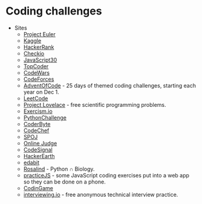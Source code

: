 # Coding challenges

- Sites
  - [Project Euler](https://projecteuler.net/)
  - [Kaggle](https://kaggle.com/)
  - [HackerRank](https://www.hackerrank.com/)
  - [Checkio](https://checkio.org)
  - [JavaScript30](https://www.javascript30.com)
  - [TopCoder](https://www.topcoder.com/)
  - [CodeWars](https://www.codewars.com/)
  - [CodeForces](https://codeforces.com/)
  - [AdventOfCode](https://adventofcode.com/) - 25 days of themed coding challenges, starting each year on Dec 1.
  - [LeetCode](https://leetcode.com/)
  - [Project Lovelace](https://projectlovelace.net/) - free scientific programming problems.
  - [Exercism.io](https://exercism.io/)
  - [PythonChallenge](http://www.pythonchallenge.com/)
  - [CoderByte](https://www.coderbyte.com/)
  - [CodeChef](https://www.codechef.com/)
  - [SPOJ](https://www.spoj.com/)
  - [Online Judge](https://onlinejudge.org/)
  - [CodeSignal](https://codesignal.com/)
  - [HackerEarth](https://hackerearth.com/)
  - [edabit](https://edabit.com/)
  - [Rosalind](http://rosalind.info) - Python ∩ Biology.
  - [practiceJS](https://practicejs.com/) - some JavaScript coding exercises put into a web app so they can be done on a phone.
  - [CodinGame](https://www.codingame.com/home)
  - [interviewing.io](https://interviewing.io) - free anonymous technical interview practice.
